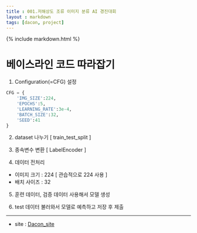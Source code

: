 ```yaml
---
title : 001.저해상도 조류 이미지 분류 AI 경진대회
layout : markdown
tags: [dacon, project]
---
```


{% include markdown.html %}

# 베이스라인 코드 따라잡기

1. Configuration(=CFG) 설정  
  ```python
  CFG = {
      'IMG_SIZE':224,
      'EPOCHS':5,
      'LEARNING_RATE':3e-4,
      'BATCH_SIZE':32,
      'SEED':41
  }
  ```
2. dataset 나누기 [ train_test_split ]  

3. 종속변수 변환 [ LabelEncoder ]  

4. 데이터 전처리
  - 이미지 크기 : 224 [ 관습적으로 224 사용 ]
  - 배치 사이즈 : 32

5. 훈련 데이터, 검증 데이터 사용해서 모델 생성

6. test 데이터 불러와서 모델로 예측하고 저장 후 제출

---

- site : [Dacon_site](https://dacon.io/competitions/official/236251/overview/description)
